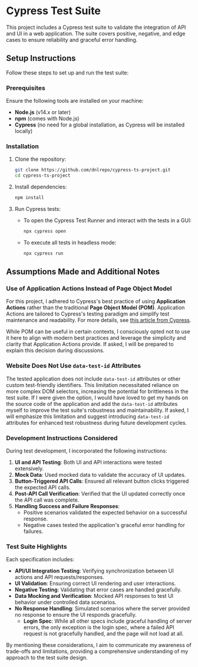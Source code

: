 # Cypress Test Suite

This project includes a Cypress test suite to validate the integration of API and UI in a web application. The suite covers positive, negative, and edge cases to ensure reliability and graceful error handling.

## Setup Instructions

Follow these steps to set up and run the test suite:

### Prerequisites

Ensure the following tools are installed on your machine:

- **Node.js** (v14.x or later)
- **npm** (comes with Node.js)
- **Cypress** (no need for a global installation, as Cypress will be installed locally)

### Installation

1. Clone the repository:

   ```bash
   git clone https://github.com/dnlrepo/cypress-ts-project.git
   cd cypress-ts-project
   ```

2. Install dependencies:

   ```bash
   npm install
   ```

3. Run Cypress tests:
   - To open the Cypress Test Runner and interact with the tests in a GUI:
     ```bash
     npx cypress open
     ```
   - To execute all tests in headless mode:
     ```bash
     npx cypress run
     ```

## Assumptions Made and Additional Notes

### Use of Application Actions Instead of Page Object Model

For this project, I adhered to Cypress's best practice of using **Application Actions** rather than the traditional **Page Object Model (POM)**. Application Actions are tailored to Cypress's testing paradigm and simplify test maintenance and readability. For more details, see [this article from Cypress](https://www.cypress.io/blog/stop-using-page-objects-and-start-using-app-actions).

While POM can be useful in certain contexts, I consciously opted not to use it here to align with modern best practices and leverage the simplicity and clarity that Application Actions provide. If asked, I will be prepared to explain this decision during discussions.

### Website Does Not Use `data-test-id` Attributes

The tested application does not include `data-test-id` attributes or other custom test-friendly identifiers. This limitation necessitated reliance on more complex DOM selectors, increasing the potential for brittleness in the test suite. If I were given the option, I would have loved to get my hands on the source code of the application and add the `data-test-id` attributes myself to improve the test suite's robustness and maintainability. If asked, I will emphasize this limitation and suggest introducing `data-test-id` attributes for enhanced test robustness during future development cycles.

### Development Instructions Considered

During test development, I incorporated the following instructions:

1. **UI and API Testing**: Both UI and API interactions were tested extensively.
2. **Mock Data**: Used mocked data to validate the accuracy of UI updates.
3. **Button-Triggered API Calls**: Ensured all relevant button clicks triggered the expected API calls.
4. **Post-API Call Verification**: Verified that the UI updated correctly once the API call was complete.
5. **Handling Success and Failure Responses**:
   - Positive scenarios validated the expected behavior on a successful response.
   - Negative cases tested the application's graceful error handling for failures.

### Test Suite Highlights

Each specification includes:

- **API/UI Integration Testing**: Verifying synchronization between UI actions and API requests/responses.
- **UI Validation**: Ensuring correct UI rendering and user interactions.
- **Negative Testing**: Validating that error cases are handled gracefully.
- **Data Mocking and Verification**: Mocked API responses to test UI behavior under controlled data scenarios.
- **No Response Handling**: Simulated scenarios where the server provided no response to ensure the UI responds gracefully.
  - **Login Spec**: While all other specs include graceful handling of server errors, the only exception is the login spec, where a failed API request is not gracefully handled, and the page will not load at all.

By mentioning these considerations, I aim to communicate my awareness of trade-offs and limitations, providing a comprehensive understanding of my approach to the test suite design.
